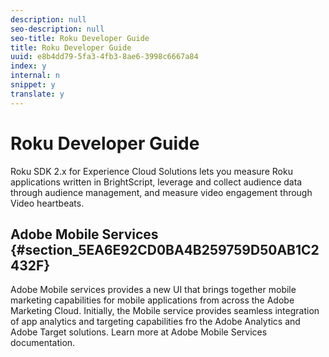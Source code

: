 ```yaml
---
description: null
seo-description: null
seo-title: Roku Developer Guide
title: Roku Developer Guide
uuid: e8b4dd79-5fa3-4fb3-8ae6-3998c6667a84
index: y
internal: n
snippet: y
translate: y
---
```


# Roku Developer Guide

Roku SDK 2.x for Experience Cloud Solutions lets you measure Roku applications written in BrightScript, leverage and collect audience data through audience management, and measure video engagement through Video heartbeats.

## Adobe Mobile Services {#section_5EA6E92CD0BA4B259759D50AB1C2432F}

Adobe Mobile services provides a new UI that brings together mobile marketing capabilities for mobile applications from across the Adobe Marketing Cloud. Initially, the Mobile service provides seamless integration of app analytics and targeting capabilities fro the Adobe Analytics and Adobe Target solutions.
Learn more at Adobe Mobile Services documentation.

